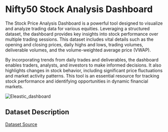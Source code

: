 # Nifty50 Stock Analysis Dashboard

The Stock Price Analysis Dashboard is a powerful tool designed to visualize and analyze trading data for various equities. Leveraging a structured dataset, the dashboard provides key insights into stock performance over multiple trading sessions. This dataset includes vital details such as the opening and closing prices, daily highs and lows, trading volumes, deliverable volumes, and the volume-weighted average price (VWAP).

By incorporating trends from daily trades and deliverables, the dashboard enables traders, analysts, and investors to make informed decisions. It also highlights changes in stock behavior, including significant price fluctuations and market activity patterns. This tool is an essential resource for tracking stock performance and identifying opportunities in dynamic financial markets.

![Eleastic_dashboard](https://github.com/user-attachments/assets/d7b016c9-634e-4ca9-b661-2ac1606e24dd)

## Dataset Description

[Dataset Source](https://www.kaggle.com/datasets/rohanrao/nifty50-stock-market-data)
